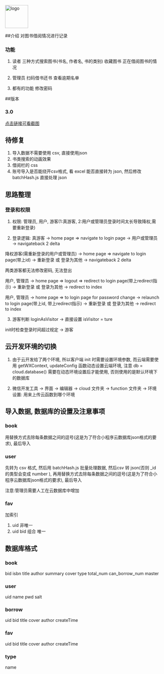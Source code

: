 <img alt='logo' src='https://user-images.githubusercontent.com/7885757/63141030-bd583980-c016-11e9-8d30-4f42de853589.png' width='75px'/>

##介绍
对图书借阅情况进行记录

### 功能
1. 读者
三种方式搜索图书(书名, 作者名, 书的类别)
收藏图书
正在借阅图书的情况

2. 管理员
扫码借书还书
查看逾期名单

3. 都有的功能
修改密码

##版本
### 3.0
[点击链接可看截图](https://github.com/chenvan/lib_taro/issues/1)


## 待修复
1. 导入数据不需要使用 csv, 直接使用json
2. 书类搜索的动画效果
3. 借阅栏的 css
4. 账号导入是否能绕开csv格式, 看 excel 能否直接转为 json, 然后修改 batchHash.js 直接处理 json

## 思路整理
### 登录和权限
1. 权限: 
管理员, 用户, 游客(1:真游客, 2:用户或管理员登录时间太长导致降权,需要重新登录)

2. 登录逻辑:
真游客 -> home page => navigate to login page -> 用户或管理员 -> navigateback 2 delta

降权游客(需重新登录的用户或管理员) -> home page => navigate to login page(带上id) -> 重新登录 或 登录为其他 -> navigateback 2 delta

两类游客都无法修改密码, 无法登出

用户, 管理员 -> home page => logout => redirect to login page(带上redirect指示) -> 重新登录 或 登录为其他 -> redirect to index

用户, 管理员 -> home page => to login page for password change -> relaunch to login page(带上id, 带上redirect指示) -> 重新登录 或 登录为其他 -> redirect to index

3. 游客判断
loginAsVisitor -> 直接设置 isVisitor = ture

init时检查登录时间超过规定 -> 游客

## 云开发环境的切换
1. 由于云开发给了两个环境, 所以客户端 init 时需要设置环境参数, 而云端需要使用 getWXContext, updateConfig 函数动态设置云端环境, 注意 db = cloud.database() 需要在动态环境设置后才能使用, 否则使用的是默认环境下的数据库

2. 微信开发工具 -> 界面 -> 编辑器 -> cloud 文件夹 -> function 文件夹 -> 环境设置: 用来上传云函数到哪个环境

## 导入数据, 数据库的设置及注意事项
### book
用替换方式去除每条数据之间的逗号(这是为了符合小程序云数据库json格式的要求), 最后导入
### user
先转为 csv 格式, 然后用 batchHash.js 批量处理数据, 然后csv 转 json(否则 _id 的类型会变成 number ), 再用替换方式去除每条数据之间的逗号(这是为了符合小程序云数据库json格式的要求), 最后导入

注意:管理员需要人工在云数据库中增加 

### fav
加索引
1. uid 非唯一
2. uid bid 组合 唯一


## 数据库格式

### book
bid
isbn
title
author
summary
cover
type
total_num
can_borrow_num
master

### user
uid
name
pwd
salt

### borrow
uid
bid
title
cover
author
createTime

### fav
uid
bid
title
cover
author
createTime

### type
name